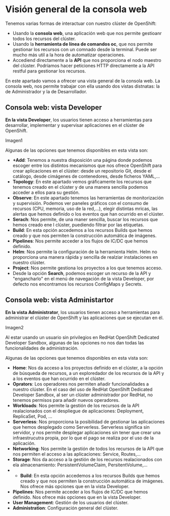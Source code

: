 # Visión general de la consola web

Tenemos varias formas de interactuar con nuestro clúster de OpenShift:

* Usando la **consola web**, una aplicación web que nos permite gestioanr todos los recursos del clúster.
* Usando la **herramienta de línea de comandos oc**, que nos permite gestionar los recursos con un comnado desde la terminal. Puede ser mucho más util a la hora de automatizar operaciones.
* Accediend directamente a la **API** que nos proporciona el nodo maestro del clúster. Podríamos hacer peticiones HTTP directamente a la API restful para gestionar los recursos.

En este apartado vamos a ofrecer una vista general de la consola web. La consola web, nos permite trabajar con ella usando dos vistas distnatas: la de Administrador y la de Desarrollador.

## Consola web: vista Developer

**En la vista Developer**, los usuarios tienen acceso a herramientas para desarrollar, implementar y supervisar aplicaciones en el clúster de OpenShift.

Imagen1

Algunas de las opciones que tenemos disponibles en esta vista son:

* **+Add**: Tenemos a nuestra disposición una página donde podemos escoger entre los distintos mecanismos que nos ofrece OpenShift para crear aplicaciones en el clúster: desde un repositorio Git, desde el catálogo, desde cimágenes de contenedores, desde ficheros YAML,... 
* **Topology**: En este apartado vemos gráficamente los recursos que tenemos creado en el clúster y de una manera sencilla podemos acceder a ellos para su gestión.
* **Observe**: En este apartado tenemos las herramientas de monitorización y supervisión. Podemos ver paneles gráficos con el consumo de recursos (CPU, memoria, uso de la red,...), elegir distintas mricas, las alertas que hemos definido o los eventos que han ocurrido en el clúster.
* **Serach**: Nos permite, de una maner sencilla, buscar los recursos que hemos creado ene l clúster, puediendo filtrar por las etiquetas.
* **Build**: En esta opción accedemos a los recursos Builds que hemos creado y que nos permiten la construcción automática de imágenes.
* **Pipelines**: Nos permite acceder a los flujos de IC/DC que hemos definido.
* **Helm**: Nos permite la configuración de la herramienta Helm. Helm no proporciona una manera rápida y sencilla de realziar instalaciones en nuestro clúster.
* **Project**: Nos permite gestiona los proyectos a los que tenemos acceso.
* Desde la opción **Search**, podemos escoger un recurso de la API y "engancharlo" en el menú de navegación de la vista Developer, por defecto nos encontramos los recursos ConfigMaps y Secrets.

## Consola web: vista Administartor

**En la vista Administrator**, los usuarios tienen acceso a herramientas para administrar el clúster de OpenShift y las aplicaciones que se ejecutan en él. 

Imagen2

Al estar usando un usuario sin privilegios en RedHat OpenShift Dedicated Developer Sandbox, algunas de las opciones no nos dan todas las funcionalidades de administración.

Algunas de las opciones que tenemos disponibles en esta vista son:

* **Home**: Nos da acceso a los proyectos definido en el clúster, a la opción de búsqueda de recursos, a un exploredador de los recursos de la API y a los eventos que han ocurrido en el clúster.
* **Oprators**: Los operadores nos permiten añadir funcionalidades a nuestro clúster. En el caso del uso de RedHat OpenShift Dedicated Developer Sandbox, al ser un clúster administrador por RedHat, no tenemos permisos para añadir nuevos operadores.
* **Workloads**: Nos permite la gestión de los recursos de la API realacionados con el despliegue de aplicaciones: Deployment, ReplicaSet, Pod, ...
* **Serverless**: Nos proporciona la posibilidad de gestionar las aplicaciones que hemos desplegado como Serverless. Serverless significa sin servidor, y nos permite desplegar aplicaciones sin tener que crear una infraestrucutra propia, por lo que el pago se realiza por el uso de la aplicación.
* **Networking**: Nos permite la gestión de todos los recursos de la API que nos permiten el acceso a las aplicaciones: Service, Routes,...
* **Storage**: Nos da acceso a la gestión de los recursos realacionados con ela almacenamiento: PersistentVolumeClaim, PersitentVolume,...
* * **Build**: En esta opción accedemos a los recursos Builds que hemos creado y que nos permiten la construcción automática de imágenes. Nos ofrece más opciones que en la vista Developer.
* **Pipelines**: Nos permite acceder a los flujos de IC/DC que hemos definido. Nos ofrece más opciones que en la vista Developer.
* **User Management**: Gestión de los usuarios del clúster. 
* **Administration**: Configuración general del clúster.